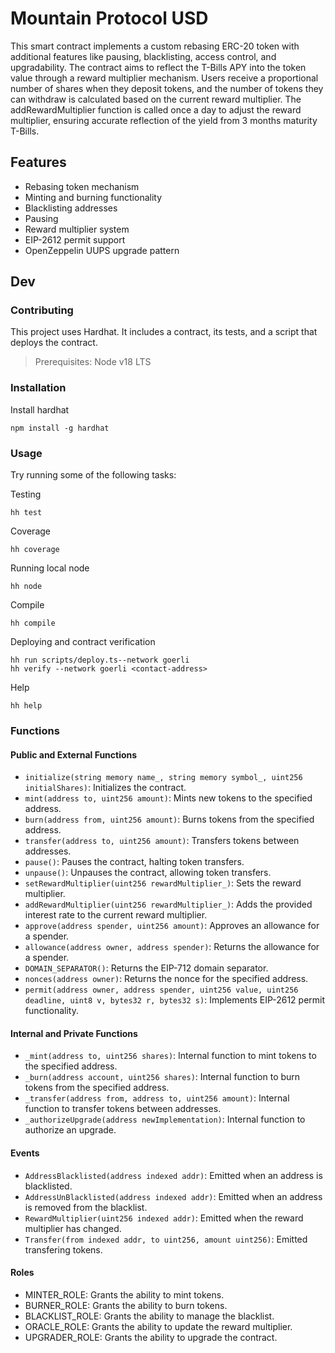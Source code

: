 # Mountain Protocol USD

This smart contract implements a custom rebasing ERC-20 token with additional features like pausing, blacklisting, access control, and upgradability. The contract aims to reflect the T-Bills APY into the token value through a reward multiplier mechanism. Users receive a proportional number of shares when they deposit tokens, and the number of tokens they can withdraw is calculated based on the current reward multiplier. The addRewardMultiplier function is called once a day to adjust the reward multiplier, ensuring accurate reflection of the yield from 3 months maturity T-Bills.

## Features

- Rebasing token mechanism
- Minting and burning functionality
- Blacklisting addresses
- Pausing
- Reward multiplier system
- EIP-2612 permit support
- OpenZeppelin UUPS upgrade pattern

## Dev

### Contributing

This project uses Hardhat. It includes a contract, its tests, and a script that deploys the contract.

> Prerequisites: Node v18 LTS

### Installation

Install hardhat

```shell
npm install -g hardhat
```

### Usage

Try running some of the following tasks:

Testing
```shell
hh test
```

Coverage
```shell
hh coverage
```

Running local node
```shell
hh node
```

Compile
```shell
hh compile
```

Deploying and contract verification
```shell
hh run scripts/deploy.ts--network goerli
hh verify --network goerli <contact-address>
```

Help
```shell
hh help
```

### Functions

#### Public and External Functions

- `initialize(string memory name_, string memory symbol_, uint256 initialShares)`: Initializes the contract.
- `mint(address to, uint256 amount)`: Mints new tokens to the specified address.
- `burn(address from, uint256 amount)`: Burns tokens from the specified address.
- `transfer(address to, uint256 amount)`: Transfers tokens between addresses.
- `pause()`: Pauses the contract, halting token transfers.
- `unpause()`: Unpauses the contract, allowing token transfers.
- `setRewardMultiplier(uint256 rewardMultiplier_)`: Sets the reward multiplier.
- `addRewardMultiplier(uint256 rewardMultiplier_)`: Adds the provided interest rate to the current reward multiplier.
- `approve(address spender, uint256 amount)`: Approves an allowance for a spender.
- `allowance(address owner, address spender)`: Returns the allowance for a spender.
- `DOMAIN_SEPARATOR()`: Returns the EIP-712 domain separator.
- `nonces(address owner)`: Returns the nonce for the specified address.
- `permit(address owner, address spender, uint256 value, uint256 deadline, uint8 v, bytes32 r, bytes32 s)`: Implements EIP-2612 permit functionality.

#### Internal and Private Functions

- `_mint(address to, uint256 shares)`: Internal function to mint tokens to the specified address.
- `_burn(address account, uint256 shares)`: Internal function to burn tokens from the specified address.
- `_transfer(address from, address to, uint256 amount)`: Internal function to transfer tokens between addresses.
- `_authorizeUpgrade(address newImplementation)`: Internal function to authorize an upgrade.

#### Events

- `AddressBlacklisted(address indexed addr)`: Emitted when an address is blacklisted.
- `AddressUnBlacklisted(address indexed addr)`: Emitted when an address is removed from the blacklist.
- `RewardMultiplier(uint256 indexed addr)`: Emitted when the reward multiplier has changed.
- `Transfer(from indexed addr, to uint256, amount uint256)`: Emitted transfering tokens.


#### Roles

- MINTER_ROLE: Grants the ability to mint tokens.
- BURNER_ROLE: Grants the ability to burn tokens.
- BLACKLIST_ROLE: Grants the ability to manage the blacklist.
- ORACLE_ROLE: Grants the ability to update the reward multiplier.
- UPGRADER_ROLE: Grants the ability to upgrade the contract.
